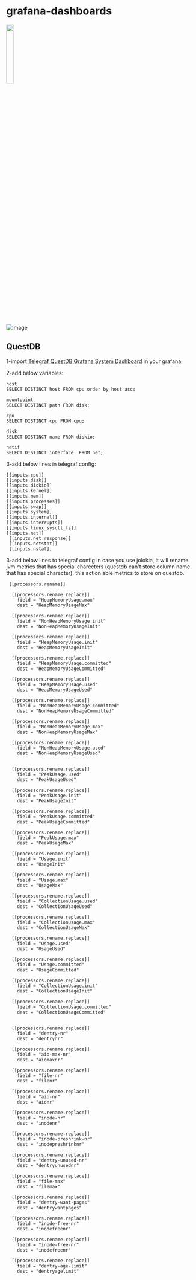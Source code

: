 # grafana-dashboards

<img src="https://github.com/mehrdad2000/grafana-dashboards/assets/26499665/924261db-123d-4751-ba52-334818fa05f9" width="20%" />

![image](https://github.com/mehrdad2000/grafana-dashboards/assets/26499665/924261db-123d-4751-ba52-334818fa05f9)

## QuestDB

1-import [Telegraf QuestDB Grafana System Dashboard](https://github.com/mehrdad2000/grafana-dashboards/blob/main/Telegraf_questdb_grafana_system%20dashboard.json) in your grafana.

2-add below variables:

```
host
SELECT DISTINCT host FROM cpu order by host asc;

mountpoint
SELECT DISTINCT path FROM disk;

cpu
SELECT DISTINCT cpu FROM cpu;

disk
SELECT DISTINCT name FROM diskio;

netif
SELECT DISTINCT interface  FROM net;
```

3-add below lines in telegraf config:

```
[[inputs.cpu]]
[[inputs.disk]]
[[inputs.diskio]]
[[inputs.kernel]]
[[inputs.mem]]
[[inputs.processes]]
[[inputs.swap]]
[[inputs.system]]
[[inputs.internal]]
[[inputs.interrupts]]
[[inputs.linux_sysctl_fs]]
[[inputs.net]]
 [[inputs.net_response]]
 [[inputs.netstat]]
 [[inputs.nstat]]
```


3-add below lines to telegraf config in case you use jolokia, it will rename jvm metrics that has special charecters (questdb can't store column name that has special charecter). this action able metrics to store on questdb.

```
 [[processors.rename]]

  [[processors.rename.replace]]
    field = "HeapMemoryUsage.max"
    dest = "HeapMemoryUsageMax"

  [[processors.rename.replace]]
    field = "NonHeapMemoryUsage.init"
    dest = "NonHeapMemoryUsageInit"

  [[processors.rename.replace]]
    field = "HeapMemoryUsage.init"
    dest = "HeapMemoryUsageInit"

  [[processors.rename.replace]]
    field = "HeapMemoryUsage.committed"
    dest = "HeapMemoryUsageCommitted"

  [[processors.rename.replace]]
    field = "HeapMemoryUsage.used"
    dest = "HeapMemoryUsageUsed"

  [[processors.rename.replace]]
    field = "NonHeapMemoryUsage.committed"
    dest = "NonHeapMemoryUsageCommitted"

  [[processors.rename.replace]]
    field = "NonHeapMemoryUsage.max"
    dest = "NonHeapMemoryUsageMax"

  [[processors.rename.replace]]
    field = "NonHeapMemoryUsage.used"
    dest = "NonHeapMemoryUsageUsed"


  [[processors.rename.replace]]
    field = "PeakUsage.used"
    dest = "PeakUsageUsed"

  [[processors.rename.replace]]
    field = "PeakUsage.init"
    dest = "PeakUsageInit"

  [[processors.rename.replace]]
    field = "PeakUsage.committed"
    dest = "PeakUsageCommitted"

  [[processors.rename.replace]]
    field = "PeakUsage.max"
    dest = "PeakUsageMax"

  [[processors.rename.replace]]
    field = "Usage.init"
    dest = "UsageInit"

  [[processors.rename.replace]]
    field = "Usage.max"
    dest = "UsageMax"

  [[processors.rename.replace]]
    field = "CollectionUsage.used"
    dest = "CollectionUsageUsed"

  [[processors.rename.replace]]
    field = "CollectionUsage.max"
    dest = "CollectionUsageMax"

  [[processors.rename.replace]]
    field = "Usage.used"
    dest = "UsageUsed"

  [[processors.rename.replace]]
    field = "Usage.committed"
    dest = "UsageCommitted"

  [[processors.rename.replace]]
    field = "CollectionUsage.init"
    dest = "CollectionUsageInit"

  [[processors.rename.replace]]
    field = "CollectionUsage.committed"
    dest = "CollectionUsageCommitted"


  [[processors.rename.replace]]
    field = "dentry-nr"
    dest = "dentrynr"

  [[processors.rename.replace]]
    field = "aio-max-nr"
    dest = "aiomaxnr"

  [[processors.rename.replace]]
    field = "file-nr"
    dest = "filenr"

  [[processors.rename.replace]]
    field = "aio-nr"
    dest = "aionr"

  [[processors.rename.replace]]
    field = "inode-nr"
    dest = "inodenr"

  [[processors.rename.replace]]
    field = "inode-preshrink-nr"
    dest = "inodepreshrinknr"

  [[processors.rename.replace]]
    field = "dentry-unused-nr"
    dest = "dentryunusednr"

  [[processors.rename.replace]]
    field = "file-max"
    dest = "filemax"

  [[processors.rename.replace]]
    field = "dentry-want-pages"
    dest = "dentrywantpages"

  [[processors.rename.replace]]
    field = "inode-free-nr"
    dest = "inodefreenr"

  [[processors.rename.replace]]
    field = "inode-free-nr"
    dest = "inodefreenr"

  [[processors.rename.replace]]
    field = "dentry-age-limit"
    dest = "dentryagelimit"
```






